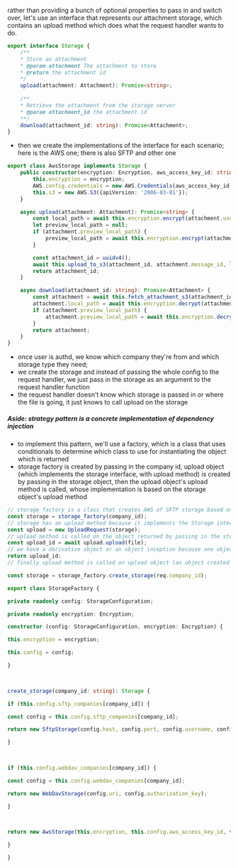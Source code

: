 
rather than providing a bunch of optional properties to pass in and switch over, let's use an interface that represents our attachment storage, which contains an upload method which does what the request handler wants to do. 

```ts
export interface Storage {
	/**
	* Store an attachment
	* @param attachment The attachment to store
	* @return the attachment id
	*/
	upload(attachment: Attachment): Promise<string>;
	
	/**
	* Retrieve the attachment from the storage server 
	* @param attachment_id the attachment id
	**/
	download(attachment_id: string): Promise<Attachment>;
}
```

- then we create the implementations of the interface for each scenario; here is the AWS one; there is also SFTP and other one
```ts
export class AwsStorage implements Storage {
	public constructor(encryption: Encryption, aws_access_key_id: string, aws_secret_access_key: string) {
		this.encryption = encryption;
		AWS.config.credentials = new AWS.Credentials(aws_access_key_id, aws_secret_access_key);
		this.s3 = new AWS.S3({apiVersion: '2006-03-01'});
	}

	async upload(attachment: Attachment): Promise<string> {
		const local_path = await this.encryption.encrypt(attachment.user_id, attachment.local_path);
		let preview_local_path = null;
		if (attachment.preview_local_path) {
			preview_local_path = await this.encryption.encrypt(attachment.user_id, attachment.local_path)
		}

		const attachment_id = uuidv4();
		await this.upload_to_s3(attachment_id, attachment.message_id, local_path, preview_local_path);
		return attachment_id;
	}

	async download(attachment_id: string): Promise<Attachment> {
		const attachment = await this.fetch_attachment_s3(attachment_id);
		attachment.local_path = await this.encryption.decrypt(attachment.user_id, attachment.local_path);
		if (attachment.preview_local_path) {
			attachment.preview_local_path = await this.encryption.decrypt(attachment.user_id, attachment.preview_local_path);
		}
		return attachment;
	}
}
```

- once user is authd, we know which company they're from and which storage type they need;
- we create the storage and instead of passing the whole config to the request handler, we just pass in the storage as an argument to the request handler function
- the request handler doesn't know which storage is passed in or where the file is going, it just knows to call upload on the storage
##### Aside: strategy pattern is a concrete implementation of dependency injection 
- to implement this pattern, we'll use a factory, which is a class that uses conditionals to determine which class to use for instantiating the object which is returned
- storage factory is created by passing in the company id, upload object (which implements the storage interface, with upload method) is created by passing in the storage object, then the upload object's upload method is called, whose implementation is based on the storage object's upload method 
```ts
// storage factory is a class that creates AWS of SFTP storage based on the company id
const storage = storage_factory(company_id);
// storage has an upload method because it implements the Storage interface
const upload = new UploadRequest(storage);
// upload method is called on the object returned by passing in the storage object
const upload_id = await upload.upload(file);
// we have a derivative object or an object inception because one object is created in order to create another (storage factory creates storage and storage is used to create upload) 
return upload_id;
// finally upload method is called on upload object (an object created from the storage object which has a specific upload method based on the company id) and its return value is sent to the client
```








```ts
const storage = storage_factory.create_storage(req.company_id);

export class StorageFactory {

private readonly config: StorageConfiguration;

private readonly encryption: Encryption;

constructor (config: StorageConfiguration, encryption: Encryption) {

this.encryption = encryption;

this.config = config;

}

  

create_storage(company_id: string): Storage {

if (this.config.sftp_companies[company_id]) {

const config = this.config.sftp_companies[company_id];

return new SftpStorage(config.host, config.port, config.username, config.private_key);

}

  

if (this.config.webdav_companies[company_id]) {

const config = this.config.webdav_companies[company_id];

return new WebDavStorage(config.uri, config.authorization_key);

}

  

return new AwsStorage(this.encryption, this.config.aws_access_key_id, this.config.aws_secret_access_key)

}

}
```
